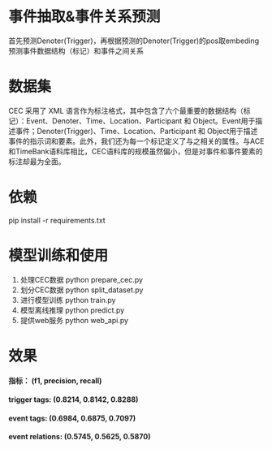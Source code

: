 # 事件抽取&事件关系预测
首先预测Denoter(Trigger)，再根据预测的Denoter(Trigger)的pos取embeding预测事件数据结构（标记）和事件之间关系
# 数据集
CEC 采用了 XML 语言作为标注格式，其中包含了六个最重要的数据结构（标记）：Event、Denoter、Time、Location、Participant 和 Object。Event用于描述事件；Denoter(Trigger)、Time、Location、Participant 和 Object用于描述事件的指示词和要素。此外，我们还为每一个标记定义了与之相关的属性。与ACE和TimeBank语料库相比，CEC语料库的规模虽然偏小，但是对事件和事件要素的标注却最为全面。
# 依赖
pip install -r requirements.txt
# 模型训练和使用
1. 处理CEC数据 python prepare_cec.py
2. 划分CEC数据 python split_dataset.py
3. 进行模型训练 python train.py
4. 模型离线推理 python predict.py
5. 提供web服务 python web_api.py
# 效果
#### 指标：              (f1, precision, recall)
#### trigger tags:       (0.8214, 0.8142, 0.8288)
#### event tags:         (0.6984, 0.6875, 0.7097)
#### event relations:    (0.5745, 0.5625, 0.5870)